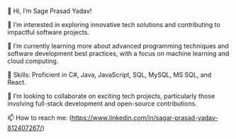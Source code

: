 


👋 Hi, I’m Sage Prasad Yadav!

👀 I’m interested in exploring innovative tech solutions and contributing to impactful software projects.

🌱 I’m currently learning more about advanced programming techniques and software development best practices, with a focus on machine learning and cloud computing.

💪 Skills: Proficient in C#, Java, JavaScript, SQL, MySQL, MS SQL, and React.

💞️ I’m looking to collaborate on exciting tech projects, particularly those involving full-stack development and open-source contributions.

📫 How to reach me: (https://www.linkedin.com/in/sagar-prasad-yadav-812407267/)

<!---
yadavpdsagar/yadavpdsagar is a ✨ special ✨ repository because its `README.md` (this file) appears on your GitHub profile.
You can click the Preview link to take a look at your changes.
--->
